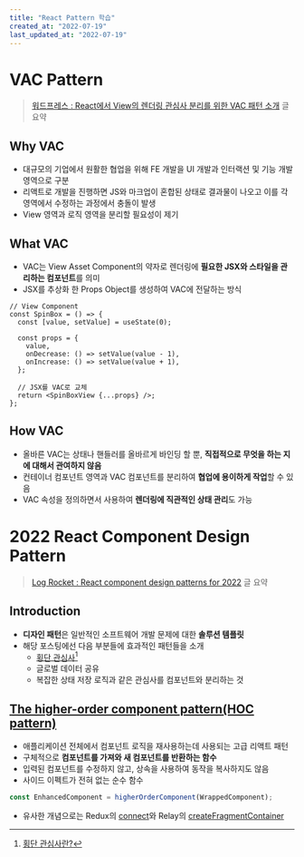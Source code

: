 ```yaml
---
title: "React Pattern 학습"
created_at: "2022-07-19"
last_updated_at: "2022-07-19"
---
```


# VAC Pattern

> [워드프레스 : React에서 View의 렌더링 관심사 분리를 위한 VAC 패턴 소개](https://wit.nts-corp.com/2021/08/11/6461) 글 요약

## Why VAC

- 대규모의 기업에서 원활한 협업을 위해 FE 개발을 UI 개발과 인터랙션 및 기능 개발 영역으로 구분
- 리액트로 개발을 진행하면 JS와 마크업이 혼합된 상태로 결과물이 나오고 이를 각 영역에서 수정하는 과정에서 충돌이 발생
- View 영역과 로직 영역을 분리할 필요성이 제기

## What VAC

- VAC는 View Asset Component의 약자로 렌더링에 **필요한 JSX와 스타일을 관리하는 컴포넌트**를 의미
- JSX를 추상화 한 Props Object를 생성하여 VAC에 전달하는 방식

```tsx
// View Component
const SpinBox = () => {
  const [value, setValue] = useState(0);

  const props = {
    value,
    onDecrease: () => setValue(value - 1),
    onIncrease: () => setValue(value + 1),
  };

  // JSX를 VAC로 교체
  return <SpinBoxView {...props} />;
};
```

## How VAC

- 올바른 VAC는 상태나 핸들러를 올바르게 바인딩 할 뿐, **직접적으로 무엇을 하는 지에 대해서 관여하지 않음**
- 컨테이너 컴포넌트 영역과 VAC 컴포넌트를 분리하여 **협업에 용이하게 작업**할 수 있음
- VAC 속성을 정의하면서 사용하여 **렌더링에 직관적인 상태 관리**도 가능

# 2022 React Component Design Pattern

> [Log Rocket : React component design patterns for 2022](https://blog.logrocket.com/react-component-design-patterns-2022/) 글 요약

## Introduction

- **디자인 패턴**은 일반적인 소프트웨어 개발 문제에 대한 **솔루션 템플릿**
- 해당 포스팅에선 다음 부분들에 효과적인 패턴들을 소개
  - [횡단 관심사](https://ko.reactjs.org/docs/higher-order-components.html#use-hocs-for-cross-cutting-concerns)[^1)]
  - 글로벌 데이터 공유
  - 복잡한 상태 저장 로직과 같은 관심사를 컴포넌트와 분리하는 것

[^1)]: [횡단 관심사란?](https://ko.wikipedia.org/wiki/%ED%9A%A1%EB%8B%A8_%EA%B4%80%EC%8B%AC%EC%82%AC)

## [The higher-order component pattern(HOC pattern)](https://ko.reactjs.org/docs/higher-order-components.html#use-hocs-for-cross-cutting-concerns)

- 애플리케이션 전체에서 컴포넌트 로직을 재사용하는데 사용되는 고급 리액트 패턴
- 구체적으로 **컴포넌트를 가져와 새 컴포넌트를 반환하는 함수**
- 입력된 컴포넌트를 수정하지 않고, 상속을 사용하여 동작을 복사하지도 않음
- 사이드 이펙트가 전혀 없는 순수 함수

```jsx
const EnhancedComponent = higherOrderComponent(WrappedComponent);
```

- 유사한 개념으로는 Redux의 [connect](https://github.com/reduxjs/react-redux/blob/master/docs/api/connect.md#connect)와 Relay의 [createFragmentContainer](https://relay.dev/docs/v10.1.3/fragment-container/#createfragmentcontainer)
